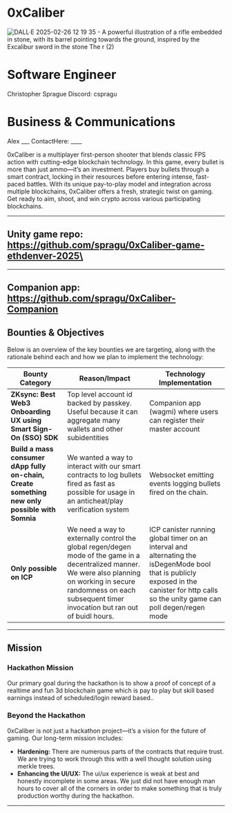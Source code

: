 # 0xCaliber
![DALL·E 2025-02-26 12 19 35 - A powerful illustration of a rifle embedded in stone, with its barrel pointing towards the ground, inspired by the Excalibur sword in the stone  The r (2)](https://github.com/user-attachments/assets/765c9090-8c93-4434-970b-3476e80db0ee)

# Software Engineer
Christopher Sprague
Discord: cspragu

# Business & Communications
Alex ___
ContactHere: ____



0xCaliber is a multiplayer first-person shooter that blends classic FPS action with cutting-edge blockchain technology. In this game, every bullet is more than just ammo—it’s an investment. Players buy bullets through a smart contract, locking in their resources before entering intense, fast-paced battles. With its unique pay-to-play model and integration across multiple blockchains, 0xCaliber offers a fresh, strategic twist on gaming. Get ready to aim, shoot, and win crypto across various participating blockchains.

---
Unity game repo: https://github.com/spragu/0xCaliber-game-ethdenver-2025\
---
---
Companion app: https://github.com/spragu/0xCaliber-Companion
---

## Bounties & Objectives

Below is an overview of the key bounties we are targeting, along with the rationale behind each and how we plan to implement the technology:

| **Bounty Category**               | **Reason/Impact**                                          | **Technology Implementation**                                   |
|-----------------------------------|------------------------------------------------------------|-----------------------------------------------------------------|
| **ZKsync: Best Web3 Onboarding UX using Smart Sign-On (SSO) SDK**          | Top level account id backed by passkey. Useful because it can aggregate many wallets and other subidentities           | Companion app (wagmi) where users can register their master account     |
| **Build a mass consumer dApp fully on-chain, Create something new only possible with Somnia**          | We wanted a way to interact with our smart contracts to log bullets fired as fast as possible for usage in an anticheat/play verification system           | Websocket emitting events logging bullets fired on the chain.      |
| **Only possible on ICP**          | We need a way to externally control the global regen/degen mode of the game in a decentralized manner. We were also planning on working in secure randomness on each subsequent timer invocation but ran out of buidl hours.           | ICP canister running global timer on an interval and alternating the isDegenMode bool that is publicly exposed in the canister for http calls so the unity game can poll degen/regen mode      |

---

## Mission

### Hackathon Mission
Our primary goal during the hackathon is to show a proof of concept of a realtime and fun 3d blockchain game which is pay to play but skill based earnings instead of scheduled/login reward based..

### Beyond the Hackathon
0xCaliber is not just a hackathon project—it’s a vision for the future of gaming. Our long-term mission includes:

- **Hardening:** There are numerous parts of the contracts that require trust. We are trying to work through this with a well thought solution using merkle trees.
- **Enhancing the UI/UX:** The ui/ux experience is weak at best and honestly incomplete in some areas. We just did not have enough man hours to cover all of the corners in order to make something that is truly production worthy during the hackathon.

---
